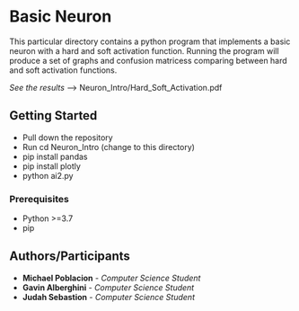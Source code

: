 # Basic Neuron

This particular directory contains a python program that implements a basic neuron with a hard and soft activation function.
Running the program will produce a set of graphs and confusion matricess comparing between hard and soft activation functions.

*See the results*  --> Neuron_Intro/Hard_Soft_Activation.pdf
## Getting Started

* Pull down the repository
* Run cd Neuron_Intro (change to this directory) 
* pip install pandas
* pip install plotly
*  python ai2.py 

### Prerequisites
* Python >=3.7
* pip

### 

## Authors/Participants

* **Michael Poblacion** - *Computer Science Student* 
* **Gavin Alberghini** - *Computer Science Student* 
* **Judah Sebastion** - *Computer Science Student* 
